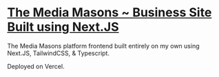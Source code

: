 # [The Media Masons ~ Business Site Built using Next.JS](https://themediamasons.com)

The Media Masons platform frontend built entirely on my own using Next.JS, TailwindCSS, & Typescript.

Deployed on Vercel.

